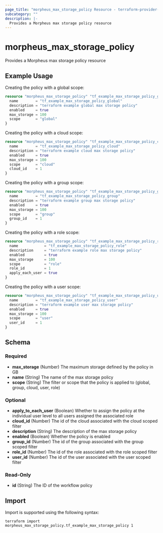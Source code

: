 ```yaml
---
page_title: "morpheus_max_storage_policy Resource - terraform-provider-morpheus"
subcategory: ""
description: |-
  Provides a Morpheus max storage policy resource
---
```


# morpheus_max_storage_policy

Provides a Morpheus max storage policy resource

## Example Usage

Creating the policy with a global scope:

```terraform
resource "morpheus_max_storage_policy" "tf_example_max_storage_policy_global" {
  name        = "tf_example_max_storage_policy_global"
  description = "terraform example global max storage policy"
  enabled     = true
  max_storage = 100
  scope       = "global"
}
```

Creating the policy with a cloud scope:

```terraform
resource "morpheus_max_storage_policy" "tf_example_max_storage_policy_cloud" {
  name        = "tf_example_max_storage_policy_cloud"
  description = "terraform example cloud max storage policy"
  enabled     = true
  max_storage = 100
  scope       = "cloud"
  cloud_id    = 1
}
```

Creating the policy with a group scope:

```terraform
resource "morpheus_max_storage_policy" "tf_example_max_storage_policy_group" {
  name        = "tf_example_max_storage_policy_group"
  description = "terraform example group max storage policy"
  enabled     = true
  max_storage = 100
  scope       = "group"
  group_id    = 1
}
```

Creating the policy with a role scope:

```terraform
resource "morpheus_max_storage_policy" "tf_example_max_storage_policy_role" {
  name            = "tf_example_max_storage_policy_role"
  description     = "terraform example role max storage policy"
  enabled         = true
  max_storage     = 100
  scope           = "role"
  role_id         = 1
  apply_each_user = true
}
```

Creating the policy with a user scope:

```terraform
resource "morpheus_max_storage_policy" "tf_example_max_storage_policy_user" {
  name        = "tf_example_max_storage_policy_user"
  description = "terraform example user max storage policy"
  enabled     = true
  max_storage = 100
  scope       = "user"
  user_id     = 1
}
```

<!-- schema generated by tfplugindocs -->
## Schema

### Required

- **max_storage** (Number) The maximum storage defined by the policy in GB
- **name** (String) The name of the max storage policy
- **scope** (String) The filter or scope that the policy is applied to (global, group, cloud, user, role)

### Optional

- **apply_to_each_user** (Boolean) Whether to assign the policy at the individual user level to all users assigned the associated role
- **cloud_id** (Number) The id of the cloud associated with the cloud scoped filter
- **description** (String) The description of the max storage policy
- **enabled** (Boolean) Whether the policy is enabled
- **group_id** (Number) The id of the group associated with the group scoped filter
- **role_id** (Number) The id of the role associated with the role scoped filter
- **user_id** (Number) The id of the user associated with the user scoped filter

### Read-Only

- **id** (String) The ID of the workflow policy

## Import

Import is supported using the following syntax:

```shell
terraform import morpheus_max_storage_policy.tf_example_max_storage_policy 1
```
